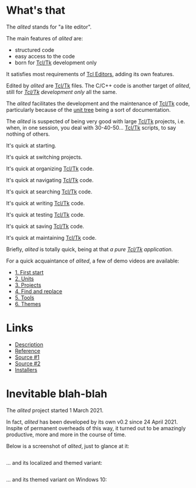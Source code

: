 # What's that

The *alited* stands for "a lite editor".

The main features of *alited* are:

  * structured code
  * easy access to the code
  * born for [Tcl/Tk](https://wiki.tcl-lang.org/) development only

It satisfies most requirements of [Tcl Editors](https://wiki.tcl-lang.org/Tcl+Editors), adding its own features.

Edited by *alited* are [Tcl/Tk](https://wiki.tcl-lang.org/) files. The C/C++ code is another target of *alited*, still for *[Tcl/Tk](https://wiki.tcl-lang.org/) development only* all the same.

The *alited* facilitates the development and the maintenance of [Tcl/Tk](https://wiki.tcl-lang.org/) code, particularly because of the [unit tree](https://github.com/aplsimple/alited/releases/download/2.Units_alited-1.3/2.Units_alited-1.3-light.mp4) being a sort of documentation.

The *alited* is suspected of being very good with large [Tcl/Tk](https://wiki.tcl-lang.org/) projects, i.e. when, in one session, you deal with 30-40-50... [Tcl/Tk](https://wiki.tcl-lang.org/) scripts, to say nothing of others.

It's quick at starting.

It's quick at switching projects.

It's quick at organizing [Tcl/Tk](https://wiki.tcl-lang.org/) code.

It's quick at navigating [Tcl/Tk](https://wiki.tcl-lang.org/) code.

It's quick at searching [Tcl/Tk](https://wiki.tcl-lang.org/) code.

It's quick at writing [Tcl/Tk](https://wiki.tcl-lang.org/) code.

It's quick at testing [Tcl/Tk](https://wiki.tcl-lang.org/) code.

It's quick at saving [Tcl/Tk](https://wiki.tcl-lang.org/) code.

It's quick at maintaining [Tcl/Tk](https://wiki.tcl-lang.org/) code.

Briefly, *alited* is totally quick, being at that *a pure [Tcl/Tk](https://wiki.tcl-lang.org/) application.*

For a quick acquaintance of *alited*, a few of demo videos are available:

   * [1. First start](https://github.com/aplsimple/alited/releases/download/Demos_of_alited-1.3.5/1.Start_alited-1.3.5.mp4)
   * [2. Units](https://github.com/aplsimple/alited/releases/download/Demos_of_alited-1.3.5/2.Units_alited-1.3.5.mp4)
   * [3. Projects](https://github.com/aplsimple/alited/releases/download/Demos_of_alited-1.3.5/3.Projects_alited-1.3.5.mp4)
   * [4. Find and replace](https://github.com/aplsimple/alited/releases/download/Demos_of_alited-1.3.5/4.Find_alited-1.3.5.mp4)
   * [5. Tools](https://github.com/aplsimple/alited/releases/download/Demos_of_alited-1.3.5/5.Tools_alited-1.3.5.mp4)
   * [6. Themes](https://github.com/aplsimple/alited/releases/download/Demos_of_alited-1.3.5/6.Themes_alited-1.3.5.mp4)

# Links

   * [Description](https://aplsimple.github.io/en/tcl/alited)
   * [Reference](https://aplsimple.github.io/en/tcl/alited/alited.html)
   * [Source #1](https://chiselapp.com/user/aplsimple/repository/alited/download)
   * [Source #2](https://github.com/aplsimple/alited)
   * [Installers](https://github.com/aplsimple/alited/releases/tag/install-alited-v1.3)

# Inevitable blah-blah

The *alited* project started 1 March 2021.

In fact, *alited* has been developed by its own v0.2 since 24 April 2021. Inspite of permanent overheads of this way, it turned out to be amazingly productive, more and more in the course of time.

Below is a screenshot of *alited*, just to glance at it:

<img src="https://aplsimple.github.io/en/tcl/alited/files/alited-en.png" class="media" alt="">

... and its localized and themed variant:

<img src="https://aplsimple.github.io/en/tcl/alited/files/alited-ru.png" class="media" alt="">

... and its themed variant on Windows 10:

<img src="https://aplsimple.github.io/en/tcl/alited/files/alited-win10.png" class="media" alt="">
